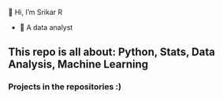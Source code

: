  👋 Hi, I’m Srikar R
- 👀 A data analyst 

This repo is all about: Python, Stats, Data Analysis, Machine Learning
- 

### Projects in the repositories :)

<!---
Srikar-R/Srikar-R is a ✨ special ✨ repository because its `README.md` (this file) appears on your GitHub profile.
You can click the Preview link to take a look at your changes.
--->

